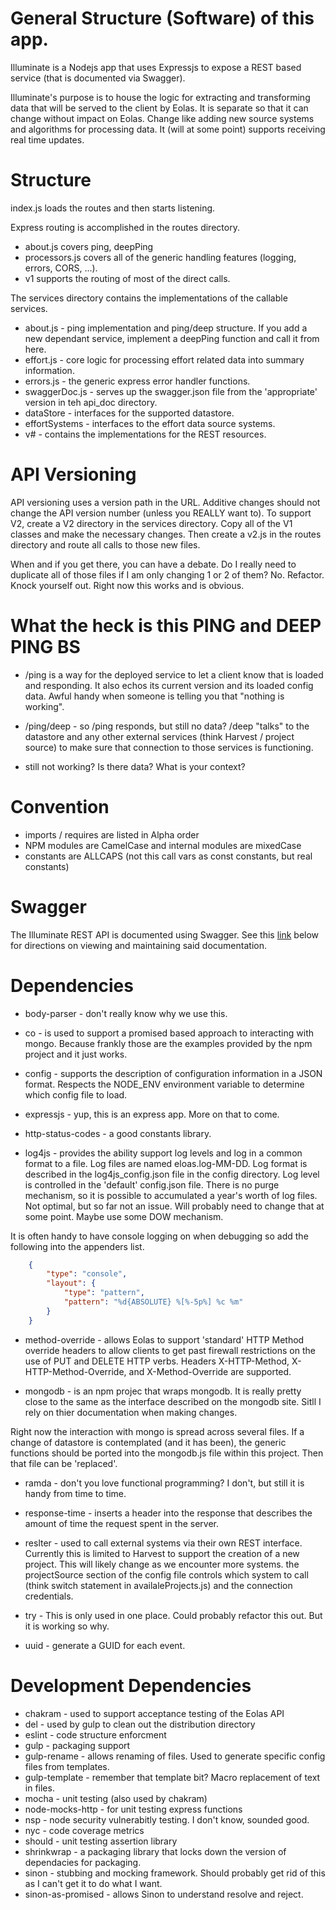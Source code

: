 # General Structure (Software) of this app.

Illuminate is a Nodejs app that uses Expressjs to expose a REST based service (that is documented via Swagger).

Illuminate's purpose is to house the logic for extracting and transforming data that will be served to the client by Eolas.  It is separate so that it can change without impact on Eolas.  Change like adding new source systems and algorithms for processing data.  It (will at some point) supports receiving real time updates.


# Structure

index.js loads the routes and then starts listening.

Express routing is accomplished in the routes directory.

- about.js covers ping, deepPing
- processors.js covers all of the generic handling features (logging, errors, CORS, ...).
- v1 supports the routing of most of the direct calls.

The services directory contains the implementations of the callable services.

- about.js - ping implementation and ping/deep structure.  If you add a new dependant service, implement a deepPing function and call it from here.
- effort.js - core logic for processing effort related data into summary information.
- errors.js - the generic express error handler functions.
- swaggerDoc.js - serves up the swagger.json file from the 'appropriate' version in teh api_doc directory.
- dataStore - interfaces for the supported datastore.
- effortSystems - interfaces to the effort data source systems.
- v# - contains the implementations for the REST resources.

# API Versioning

API versioning uses a version path in the URL.  Additive changes should not change the API version number (unless you REALLY want to).  To support V2, create a V2 directory in the services directory.  Copy all of the V1 classes and make the necessary changes.  Then create a v2.js in the routes directory and route all calls to those new files.

When and if you get there, you can have a debate.  Do I really need to duplicate all of those files if I am only changing 1 or 2 of them?  No.  Refactor.  Knock yourself out.  Right now this works and is obvious.


# What the heck is this PING and DEEP PING BS

- /ping is a way for the deployed service to let a client know that is loaded and responding.  It also echos its current version and its loaded config data.  Awful handy when someone is telling you that "nothing is working".

- /ping/deep - so /ping responds, but still no data?  /deep "talks" to the datastore and any other external services (think Harvest / project source) to make sure that connection to those services is functioning.

- still not working?  Is there data?  What is your context?


# Convention

- imports / requires are listed in Alpha order
- NPM modules are CamelCase and internal modules are mixedCase
- constants are ALLCAPS (not this call vars as const constants, but real constants)

# Swagger

The Illuminate REST API is documented using Swagger.  See this [link](swagger.md "Swagger documentation generation") below for directions on viewing and maintaining said documentation.


# Dependencies

- body-parser - don't really know why we use this.

- co - is used to support a promised based approach to interacting with mongo.  Because frankly those are the examples provided by the npm project and it just works.

- config - supports the description of configuration information in a JSON format.  Respects the NODE_ENV environment variable to determine which config file to load.

- expressjs - yup, this is an express app.  More on that to come.

- http-status-codes - a good constants library.

- log4js - provides the ability support log levels and log in a common format to a file.  Log files are named eloas.log-MM-DD.  Log format is described in the log4js_config.json file in the config directory.  Log level is controlled in the 'default' config.json file.  There is no purge mechanism, so it is possible to accumulated a year's worth of log files.  Not optimal, but so far not an issue.  Will probably need to change that at some point.  Maybe use some DOW mechanism.

It is often handy to have console logging on when debugging so add the following into the appenders list.
```json
	{
		"type": "console",
		"layout": {
			"type": "pattern",
			"pattern": "%d{ABSOLUTE} %[%-5p%] %c %m"
		}
	}
```
- method-override - allows Eolas to support 'standard' HTTP Method override headers to allow clients to get past firewall restrictions on the use of PUT and DELETE HTTP verbs.  Headers X-HTTP-Method, X-HTTP-Method-Override, and X-Method-Override are supported.

- mongodb - is an npm projec that wraps mongodb.  It is really pretty close to the same as the interface described on the mongodb site.  Sitll I rely on thier documentation when making changes.

Right now the interaction with mongo is spread across several files.  If a change of datastore is contemplated (and it has been), the generic functions should be ported into the mongodb.js file within this project.  Then that file can be 'replaced'.

- ramda - don't you love functional programming?  I don't, but still it is handy from time to time.

- response-time - inserts a header into the response that describes the amount of time the request spent in the server.

- reslter - used to call external systems via their own REST interface.  Currently this is limited to Harvest to support the creation of a new project.  This will likely change as we encounter more systems.  the projectSource section of the config file controls which system to call (think switch statement in availaleProjects.js) and the connection credentials.

- try - This is only used in one place.  Could probably refactor this out.  But it is working so why.

- uuid - generate a GUID for each event.


# Development Dependencies

- chakram - used to support acceptance testing of the Eolas API
- del - used by gulp to clean out the distribution directory
- eslint - code structure enforcment
- gulp - packaging support
- gulp-rename - allows renaming of files.  Used to generate specific config files from templates.
- gulp-template - remember that template bit?  Macro replacement of text in files.
- mocha - unit testing (also used by chakram)
- node-mocks-http - for unit testing express functions
- nsp - node security vulnerabitly testing.  I don't know, sounded good.
- nyc - code coverage metrics
- should - unit testing assertion library
- shrinkwrap - a packaging library that locks down the version of dependacies for packaging.
- sinon - stubbing and mocking framework.  Should probably get rid of this as I can't get it to do what I want.
- sinon-as-promised - allows Sinon to understand resolve and reject.
